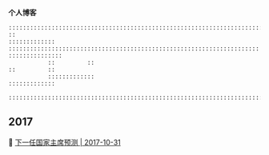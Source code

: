 **个人博客**

```
::::::::::::::::::::::::::::::::::::::::::::::::::::::::::::::::::::::::::::::::::::::::::::::::::::::::::::::::::::
::
:::::::::::::         ::::::::::::::::::::::::::::::::::::::::::::::::::::::::::::::::::::::         ::::::::::::::: 
           ::         ::                                                                  ::         ::         
           :::::::::::::                                                                  :::::::::::::

::::::::::::::::::::::::::::::::::::::::::::::::::::::::::::::::::::::::::::::::::::::::::::::::::::::::::::::::::::
```

## 2017
:turtle: [下一任国家主席预测 | 2017-10-31](https://github.com/veedrin/blog/issues/1)
